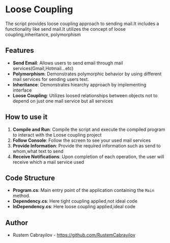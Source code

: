 # Loose Coupling

The script provides loose coupling approach to sending mail.It includes a functionality like send mail.It utilizes the concept of loose coupling,inheritance, polymorphism

## Features

- **Send Email**: Allows users to send email through mail services(Gmail,Hotmail...etc)
- **Polymorphism**: Demonstrates polymorphic behavior by using different mail services for sending users text.
- **Inheritance**: Demonstrates hiearchy approach by implementing interface
- **Loose Coupling**: Utilizes loosed relationships between objects not to depend on just one mail service but all services

## How to use it

1. **Compile and Run**: Compile the script and execute the compiled program to interact with the Loose coupling project
2. **Follow Console**: Follow the screen to see your used mail services
3. **Provide Information**: Provide the required information such as send to whom,what text to send
4. **Receive Notifications**: Upon completion of each operation, the user will receive which a mail service used

 ## Code Structure
 
- **Program.cs**: Main entry point of the application containing the `Main` method.
- **Dependency.cs**: Here tight coupling applied,not ideal code
- **InDependency.cs**: Here loose coupling applied,ideal code
  
## Author

- Rustem Cabrayilov - https://github.com/RustemCabrayilov
